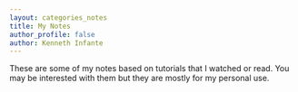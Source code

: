 ```yaml
---
layout: categories_notes
title: My Notes
author_profile: false
author: Kenneth Infante
---
```


These are some of my notes based on tutorials that I watched or read. You may be interested with them but they are mostly for my personal use.